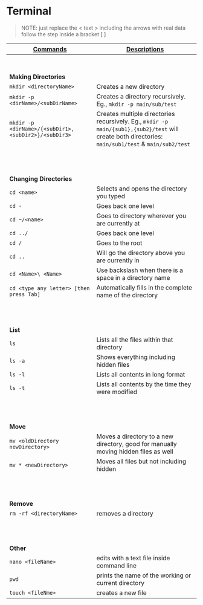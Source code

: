 # Terminal

>NOTE: just replace the < text > including the arrows with real data follow the step inside a bracket [ ]

| <ins>Commands</ins> | <ins>Descriptions</ins> |
| --- | --- |
| <br><br> |
| **Making Directories** |
| `mkdir <directoryName>`                                | Creates a new directory |
| `mkdir -p <dirName>/<subDirName>`                      | Creates a directory recursively. Eg., `mkdir -p main/sub/test` |
| `mkdir -p <dirName>/{<subDir1>,<subDir2>}/<subDir3>`   | Creates multiple directories recursively. Eg., `mkdir -p main/{sub1},{sub2}/test` will create both directories: `main/sub1/test` & `main/sub2/test` |
| <br><br><br> |
| **Changing Directories** |
| `cd <name>`                               | Selects and opens the directory you typed |
| `cd -`                                    | Goes back one level |
| `cd ~/<name>`                             | Goes to directory wherever you are currently at |
| `cd ../`                                  | Goes back one level |
| `cd /`                                    | Goes to the root |
| `cd ..`                                   | Will go the directory above you are currently in |
| `cd <Name>\ <Name>`                       | Use backslash when there is a space in a directory name |
| `cd <type any letter> [then press Tab]`   | Automatically fills in the complete name of the directory |
| <br><br><br> |
| **List** |
| `ls`          | Lists all the files within that directory |
| `ls -a`       | Shows everything including hidden files |
| `ls -l`       | Lists all contents in long format |
| `ls -t`       | Lists all contents by the time they were modified |
| <br><br><br> |
| **Move** |
| `mv <oldDirectory newDirectory>`          | Moves a directory to a new directory, good for manually moving hidden files as well |
| `mv * <newDirectory>`                     | Moves all files but not including hidden  |
| <br><br><br> |
| **Remove** |
| `rm -rf <directoryName>` | removes a directory |
| <br><br><br> |
| **Other** |
| `nano <fileName>`     | edits with a text file inside command line |
| `pwd`                 | prints the name of the working or current directory |
| `touch <fileNme>`     | creates a new file |
